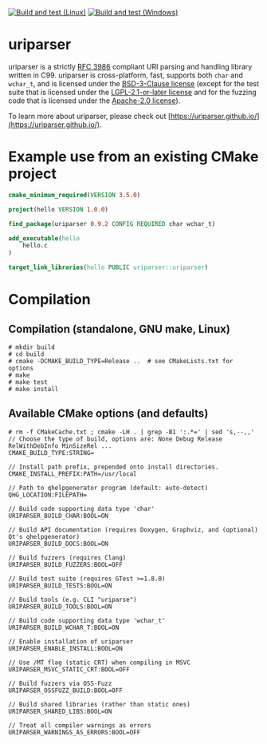 [![Build and test (Linux)](https://github.com/uriparser/uriparser/actions/workflows/build-and-test.yml/badge.svg)](https://github.com/uriparser/uriparser/actions/workflows/build-and-test.yml)
[![Build and test (Windows)](https://github.com/uriparser/uriparser/actions/workflows/windows.yml/badge.svg)](https://github.com/uriparser/uriparser/actions/workflows/windows.yml)


# uriparser

uriparser is a
strictly [RFC 3986](https://datatracker.ietf.org/doc/html/rfc3986) compliant
URI parsing and handling library
written in C99.
uriparser is cross-platform,
fast,
supports both `char` and `wchar_t`, and
is licensed under the [BSD-3-Clause license](https://spdx.org/licenses/BSD-3-Clause.html)
(except for the test suite
that is licensed under the
[LGPL-2.1-or-later license](https://spdx.org/licenses/LGPL-2.1-or-later.html)
and for the fuzzing code
that is licensed under the
[Apache-2.0 license](https://spdx.org/licenses/Apache-2.0.html)).

To learn more about uriparser,
please check out [https://uriparser.github.io/](https://uriparser.github.io/).


# Example use from an existing CMake project

```cmake
cmake_minimum_required(VERSION 3.5.0)

project(hello VERSION 1.0.0)

find_package(uriparser 0.9.2 CONFIG REQUIRED char wchar_t)

add_executable(hello
    hello.c
)

target_link_libraries(hello PUBLIC uriparser::uriparser)
```


# Compilation

## Compilation (standalone, GNU make, Linux)
```console
# mkdir build
# cd build
# cmake -DCMAKE_BUILD_TYPE=Release ..  # see CMakeLists.txt for options
# make
# make test
# make install
```

## Available CMake options (and defaults)
```console
# rm -f CMakeCache.txt ; cmake -LH . | grep -B1 ':.*=' | sed 's,--,,'
// Choose the type of build, options are: None Debug Release RelWithDebInfo MinSizeRel ...
CMAKE_BUILD_TYPE:STRING=

// Install path prefix, prepended onto install directories.
CMAKE_INSTALL_PREFIX:PATH=/usr/local

// Path to qhelpgenerator program (default: auto-detect)
QHG_LOCATION:FILEPATH=

// Build code supporting data type 'char'
URIPARSER_BUILD_CHAR:BOOL=ON

// Build API documentation (requires Doxygen, Graphviz, and (optional) Qt's qhelpgenerator)
URIPARSER_BUILD_DOCS:BOOL=ON

// Build fuzzers (requires Clang)
URIPARSER_BUILD_FUZZERS:BOOL=OFF

// Build test suite (requires GTest >=1.8.0)
URIPARSER_BUILD_TESTS:BOOL=ON

// Build tools (e.g. CLI "uriparse")
URIPARSER_BUILD_TOOLS:BOOL=ON

// Build code supporting data type 'wchar_t'
URIPARSER_BUILD_WCHAR_T:BOOL=ON

// Enable installation of uriparser
URIPARSER_ENABLE_INSTALL:BOOL=ON

// Use /MT flag (static CRT) when compiling in MSVC
URIPARSER_MSVC_STATIC_CRT:BOOL=OFF

// Build fuzzers via OSS-Fuzz
URIPARSER_OSSFUZZ_BUILD:BOOL=OFF

// Build shared libraries (rather than static ones)
URIPARSER_SHARED_LIBS:BOOL=ON

// Treat all compiler warnings as errors
URIPARSER_WARNINGS_AS_ERRORS:BOOL=OFF
```
